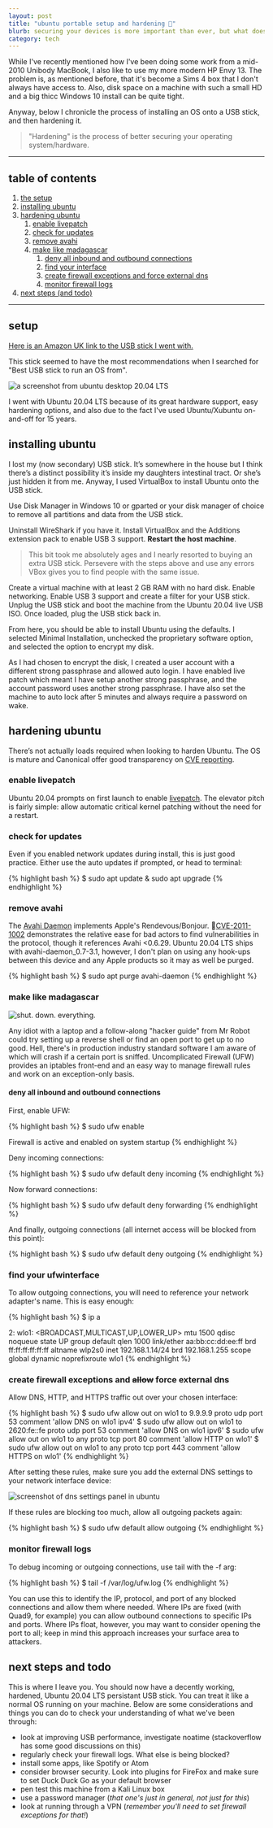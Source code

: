 ```yaml
---
layout: post
title: "ubuntu portable setup and hardening 🐧"
blurb: securing your devices is more important than ever, but what does this look like for me?
category: tech
---
```


While I've recently mentioned how I've been doing some work from a mid-2010 Unibody MacBook, I also like to use my more modern HP Envy 13. The problem is, as mentioned before, that it's become a Sims 4 box that I don't always have access to. Also, disk space on a machine with such a small HD and a big thicc Windows 10 install can be quite tight.

Anyway, below I chronicle the process of installing an OS onto a USB stick, and then hardening it.

> "Hardening" is the process of better securing your operating system/hardware.

---

## table of contents

1. [the setup](#setup)
2. [installing ubuntu](#install)
3. [hardening ubuntu](#harden)
   1. [enable livepatch](#livepatch)
   2. [check for updates](#updates)
   3. [remove avahi](#avahi)
   4. [make like madagascar](#madagascar)
      1. [deny all inbound and outbound connections](#ufwdeny)
      2. [find your interface](#ufwinterface)
      3. [create firewall exceptions and force external dns](#ufwexceptions)
      4. [monitor firewall logs](#ufwlogs)
4. [next steps (and todo)](#todo)

---

## <a id=setup></a>setup

[Here is an Amazon UK link to the USB stick I went with.](https://www.amazon.co.uk/SanDisk-Ultra-Drive-Type-C-devices/dp/B07YYJRXQR/ref=sr_1_4?crid=A0ZKIWP768CI&dchild=1&keywords=sandisk+ultra+dual+drive+usb+type-c&qid=1615329676&sprefix=sandisk+ultra+dual+%2Caps%2C162&sr=8-4)

This stick seemed to have the most recommendations when I searched for "Best USB stick to run an OS from".

![a screenshot from ubuntu desktop 20.04 LTS](/static/images/ubuntu-hardening-desktop.png)

I went with Ubuntu 20.04 LTS because of its great hardware support, easy hardening options, and also due to the fact I've used Ubuntu/Xubuntu on-and-off for 15 years.

## <a id=install></a>installing ubuntu

I lost my (now secondary) USB stick. It’s somewhere in the house but I think there’s a distinct possibility it’s inside my daughters intestinal tract. Or she’s just hidden it from me. Anyway, I used VirtualBox to install Ubuntu onto the USB stick.

Use Disk Manager in Windows 10 or gparted or your disk manager of choice to remove all partitions and data from the USB stick.

Uninstall WireShark if you have it. Install VirtualBox and the Additions extension pack to enable USB 3 support. **Restart the host machine**.

> This bit took me absolutely ages and I nearly resorted to buying an extra USB stick. Persevere with the steps above and use any errors VBox gives you to find people with the same issue.

Create a virtual machine with at least 2 GB RAM with no hard disk. Enable networking. Enable USB 3 support and create a filter for your USB stick. Unplug the USB stick and boot the machine from the Ubuntu 20.04 live USB ISO. Once loaded, plug the USB stick back in.

From here, you should be able to install Ubuntu using the defaults. I selected Minimal Installation, unchecked the proprietary software option, and selected the option to encrypt my disk.

As I had chosen to encrypt the disk, I created a user account with a different strong passphrase and allowed auto login. I have enabled live patch which meant I have setup another strong passphrase, and the account password uses another strong passphrase. I have also set the machine to auto lock after 5 minutes and always require a password on wake.  

## <a id=harden></a>hardening ubuntu

There’s not actually loads required when looking to harden Ubuntu. The OS is mature and Canonical offer good transparency on [CVE reporting](https://ubuntu.com/security/livepatch).

### <a id=livepatch></a>enable livepatch

Ubuntu 20.04 prompts on first launch to enable [livepatch](https://ubuntu.com/security/livepatch). The elevator pitch is fairly simple: allow automatic critical kernel patching without the need for a restart.

### <a id=updates></a>check for updates

Even if you enabled network updates during install, this is just good practice. Either use the auto updates if prompted, or head to terminal:

{% highlight bash %}
$ sudo apt update & sudo apt upgrade
{% endhighlight %}

### <a id=avahi></a>remove avahi

The [Avahi Daemon](http://manpages.ubuntu.com/manpages/bionic/man8/avahi-daemon.8.html) implements Apple's Rendevous/Bonjour. 👾[CVE-2011-1002](https://nvd.nist.gov/vuln/detail/CVE-2011-1002) demonstrates the relative ease for bad actors to find vulnerabilities in the protocol, though it references Avahi <0.6.29. Ubuntu 20.04 LTS ships with avahi-daemon_0.7-3.1, however, I don't plan on using any hook-ups between this device and any Apple products so it may as well be purged.

{% highlight bash %}
$ sudo apt purge avahi-daemon
{% endhighlight %}

### <a id=madagascar></a>make like madagascar

![shut. down. everything.](/static/images/ubuntu-hardening-shut-down-everything.png)

Any idiot with a laptop and a follow-along "hacker guide" from Mr Robot could try setting up a reverse shell or find an open port to get up to no good. Hell, there's in production industry standard software I am aware of which will crash if a certain port is sniffed. Uncomplicated Firewall (UFW) provides an iptables front-end and an easy way to manage firewall rules and work on an exception-only basis.

#### <a id=ufwdeny></a>deny all inbound and outbound connections

First, enable UFW:

{% highlight bash %}
$ sudo ufw enable

Firewall is active and enabled on system startup
{% endhighlight %}

Deny incoming connections:

{% highlight bash %}
$ sudo ufw default deny incoming
{% endhighlight %}

Now forward connections:

{% highlight bash %}
$ sudo ufw default deny forwarding
{% endhighlight %}

And finally, outgoing connections (all internet access will be blocked from this point):

{% highlight bash %}
$ sudo ufw default deny outgoing
{% endhighlight %}

### <a id=ufwinterface></a>find your ufwinterface

To allow outgoing connections, you will need to reference your network adapter's name. This is easy enough:

{% highlight bash %}
$ ip a

2: wlo1: <BROADCAST,MULTICAST,UP,LOWER_UP> mtu 1500 qdisc noqueue state UP group default qlen 1000
    link/ether aa:bb:cc:dd:ee:ff brd ff:ff:ff:ff:ff:ff
    altname wlp2s0
    inet 192.168.1.14/24 brd 192.168.1.255 scope global dynamic noprefixroute wlo1
{% endhighlight %}

### <a id=ufwexceptions></a>create firewall exceptions and ~~allow~~ force external dns

Allow DNS, HTTP, and HTTPS traffic out over your chosen interface:

{% highlight bash %}
$ sudo ufw allow out on wlo1 to 9.9.9.9 proto udp port 53 comment 'allow DNS on wlo1 ipv4'
$ sudo ufw allow out on wlo1 to 2620:fe::fe proto udp port 53 comment 'allow DNS on wlo1 ipv6'
$ sudo ufw allow out on wlo1 to any proto tcp port 80 comment 'allow HTTP on wlo1'
$ sudo ufw allow out on wlo1 to any proto tcp port 443 comment 'allow HTTPS on wlo1'
{% endhighlight %}

After setting these rules, make sure you add the external DNS settings to your network interface device:

![screenshot of dns settings panel in ubuntu](/static/images/ubuntu-hardening-dns.png)

If these rules are blocking too much, allow all outgoing packets again:

{% highlight bash %}
$ sudo ufw default allow outgoing
{% endhighlight %}

### <a id=ufwlogs></a>monitor firewall logs

To debug incoming or outgoing connections, use tail with the -f arg:

{% highlight bash %}
$ tail -f /var/log/ufw.log
{% endhighlight %}

You can use this to identify the IP, protocol, and port of any blocked connections and allow them where needed. Where IPs are fixed (with Quad9, for example) you can allow outbound connections to specific IPs and ports. Where IPs float, however, you may want to consider opening the port to all; keep in mind this approach increases your surface area to attackers.

## <a id=todo></a>next steps and todo

This is where I leave you. You should now have a decently working, hardened, Ubuntu 20.04 LTS persistant USB stick. You can treat it like a normal OS running on your machine. Below are some considerations and things you can do to check your understanding of what we've been through:

* look at improving USB performance, investigate noatime (stackoverflow has some good discussions on this)
* regularly check your firewall logs. What else is being blocked?
* install some apps, like Spotify or Atom
* consider browser security. Look into plugins for FireFox and make sure to set Duck Duck Go as your default browser
* pen test this machine from a Kali Linux box
* use a password manager (*that one's just in general, not just for this*)
* look at running through a VPN (*remember you'll need to set firewall exceptions for that!*)
